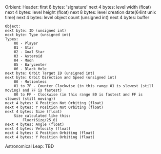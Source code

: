 Orbient:
	Header:
	first 8 bytes: 'signature'
	next 4 bytes: level width (float)
	next 4 bytes: level height (float)
	next 8 bytes: level creation date(64int unix time)
	next 4 bytes: level object count (unsigned int)
	next 4 bytes: buffer

	Object:
	next byte: ID (unsigned int)
	next byte: Type (unsigned int)
	Types:
		00 - Player
		01 - Star
		02 - Goal Star
		03 - Asteroid
		04 - Moon
		05 - Barycenter
		06 - Black Hole
	next byte: Orbit Target ID (unsigned int)
	next byte: Orbit Direction and Speed (unsigned int)
		00 - Motionless
		01 to 7F - Counter Clockwise (in this range 01 is slowest (still moving) and 7F is fastest)
		80 to FF - Clockwise (in this range 80 is fastest and FF is slowest (still moving))
	next 4 bytes: X Position Not Orbiting (float)
	next 4 bytes: Y Position Not Orbiting (float)
	next 4 bytes: Size (float)
		Size calculated like this:
			Floor(Size/25.0)
	next 4 bytes: Angle (float)
	next 4 bytes: Velocity (float)
	next 4 bytes: X Position Orbiting (float)
	next 4 bytes: Y Position Orbiting (float)
	
Astronomical Leap:
	TBD